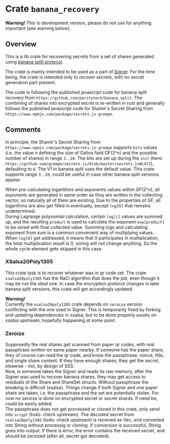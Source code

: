 
# Crate `banana_recovery`

**Warning!** This is development version, please do not use for anything important (see warning below).

## Overview

This is a lib crate for recovering secrets from a set of shares generated using [banana split protocol](https://github.com/paritytech/banana_split).  

The crate is mainly intended to be used as a part of [Signer](https://github.com/paritytech/parity-signer). For the time being, the crate is intended only to *recover* secrets, with no secret generation part present.  

The code is following the published javascript code for banana split recovery from `https://github.com/paritytech/banana_split`. The combining of shares into encrypted secret is re-written in rust and generally follows the published javascript code for Shamir's Secret Sharing from `https://www.npmjs.com/package/secrets.js-grempe`.  

## Comments  

In principle, the Shamir's Secret Sharing from `https://www.npmjs.com/package/secrets.js-grempe` supports `bits` values (i.e. the value n defining the size of Galios field GF(2^n) and the possible number of shares) in range `3..20`. The bits are set up during the `init` (here: `https://github.com/grempe/secrets.js/blob/master/secrets.js#L472`), defaulting to `8`. The V1 in banana split uses the default value. This crate supports range `3..20`, could be useful in case other banana split versions appear.  

When pre-calculating logarithms and exponents values within GF(2^n), all exponents are generated in same order as they are written in the collecting vector, so naturally all of them are existing. Due to the properties of GF, all logarithms are also get filled in eventually, except `log[0]` that remains undetermined.  
During Lagrange polynomial calculation, certain `log[i]` values are summed up, and the resulting `product` is used to calculate the exponent `exp[product]` to be xored with final collected value. Summing logs and calculating exponent from sum is a common convenient way of multiplying values.  
When `log[0]` get addressed, it means that 0 participates in multiplication, the total multiplication result is 0, xoring will not change anything. So the whole cycle element gets skipped in this case.  

### XSalsa20Poly1305  

This crate task is to recover whatever was in qr code set. The crate `xsalsa20poly1305` has the NaCl algorithm that does the job, even though it may be not the ideal one. In case the encryption protocol changes in later banana split versions, this crate will get accordingly updated.  

**Warning!**  
Currently the `xsalsa20poly1305` crate depends on `zeroize` version conflicting with the one used in Signer. This is temporarily fixed by forking and updating dependencies in xsalsa, but to be done properly awaits on xsalsa upstream, hopefully happening at some point.

### Zeroize  

Supposedly the real shares get scanned from paper qr codes, with real passphrase written on same paper nearby. If someone has the paper share, they of course can read the qr code, and know the passphrase, nonce, title, and single share content. If they have enough shares, they get the secret, elsewise - not, by design of SSS.  
Now, is someone takes the Signer and reads its raw memory, after the Signer was used to recover banana shares, they may get access to residuals of the Share and ShareSet structs. Without passphrase the breaking is difficult (xsalsa). Things change if both Signer and one paper share are taken, i.e. the passphrase and the set are potentially stolen. For now no zeroize is done on encrypted secret or secret shards. If need be, could be easily added.  
The passphrase does not get processed or cloned in this crate, only send into `scrypt` (todo: check upstream). The decoded secret from `xsalsa20poly1305` (todo: check upstream) is received as Vec<u8>, and converted into String without processig or cloning. If conversion is successful, String goes into output. If there is error, the error contains the received secret, and should be zeroized (after all, secret got decoded).  


